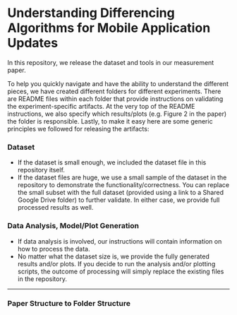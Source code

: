 # Understanding Differencing Algorithms for Mobile Application Updates
In this repository, we release the dataset and tools in our measurement paper.

To help you quickly navigate and have the ability to understand the different pieces, we have created different folders for different experiments. There are README files within each folder that provide instructions on validating the experiment-specific artifacts. At the very top of the README instructions, we also specify which results/plots (e.g. Figure 2 in the paper) the folder is responsible. Lastly, to make it easy here are some generic principles we followed for releasing the artifacts:

### Dataset
- If the dataset is small enough, we included the dataset file in this repository itself.
- If the dataset files are huge, we use a small sample of the dataset in the repository to demonstrate the functionality/correctness. You can replace the small subset with the full dataset (provided using a link to a Shared Google Drive folder) to further validate. In either case, we provide full processed results as well. 

### Data Analysis, Model/Plot Generation
- If data analysis is involved, our instructions will contain information on how to process the data.
- No matter what the dataset size is, we provide the fully generated results and/or plots. If you decide to run the analysis and/or plotting scripts, the outcome of processing will simply replace the existing files in the repository.

---
### Paper Structure to Folder Structure


